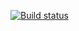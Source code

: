 [![Build status](https://ci.appveyor.com/api/projects/status/8p3u2toxlqliafah?svg=true)](https://ci.appveyor.com/project/maeukeun/api-cin)